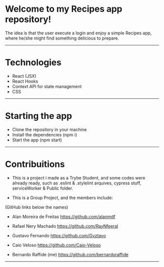 # Welcome to my Recipes app repository!

The idea is that the user execute a login and enjoy a simple Recipes app, where he/she might find something delicious to prepare.

---

# Technologies

  - React (JSX)
  - React Hooks
  - Context API for state management
  - CSS

---

# Starting the app

  - Clone the repository in your machine
  - Install the dependencies (npm i)
  - Start the app (npm start)

---

# Contribuitions

  - This is a project i made as a Trybe Student, and some codes were already ready, such as .eslint & .stylelint arquives, cypress stuff, serviceWorker & Public folder.

  - This is a Group Project, and the members include:

  (GitHub links below the names)

   - Alan Moreira de Freitas
    https://github.com/alanmdf
   
   - Rafael Nery Machado 
    https://github.com/RayNfeeral

   - Gustavo Fernando
    https://github.com/Gvztavo

   - Caio Veloso
    https://github.com/Caio-Veloso

   - Bernardo Raffide (me)
    https://github.com/bernardoraffide
    


---



